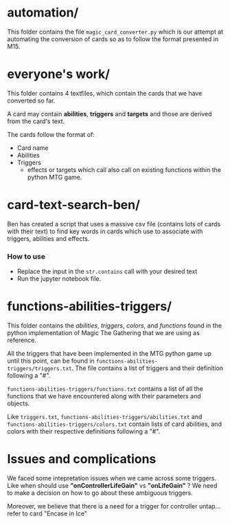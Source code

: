 # automation/
This folder contains the file `magic_card_converter.py` which is our attempt at automating the conversion of cards so as to follow the format presented in M15.

# everyone's work/
This folder contains 4 textfiles, which contain the cards that we have converted so far.

A card may contain **abilities**, **triggers** and **targets** and those are derived from the card's text.

The cards follow the format of:
- Card name
- Abilities
- Triggers
  - effects or targets which call also call on existing functions within the python MTG game.

# card-text-search-ben/
Ben has created a script that uses a massive csv file (contains lots of cards with their text) to find key words in cards which use to associate with triggers, abilities and effects.

### How to use
- Replace the input in the `str.contains` call with your desired text
- Run the jupyter notebook file.

# functions-abilities-triggers/
This folder contains the *abilities*, *triggers*, *colors*, and *functions* found in the python implementation of Magic The Gathering that we are using as reference.

All the triggers that have been implemented in the MTG python game up until this point, can be found in `functions-abilities-triggers/triggers.txt`. The file contains a list of triggers and their definition following a "#".

`functions-abilities-triggers/functions.txt` contains a list of all the functions that we have encountered along with their parameters and objects.

Like `triggers.txt`, `functions-abilities-triggers/abilities.txt` and `functions-abilities-triggers/colors.txt` contain lists of card abilities, and colors with their respective definitions following a "#".

# Issues and complications

We faced some intepretation issues when we came across some triggers. Like when should use **"onControllerLifeGain"** vs **"onLifeGain"** ? We need to make a decision on how to go about these ambiguous triggers.

Moreover, we believe that there is a need for a trigger for controller untap... refer to card "Encase in Ice"
